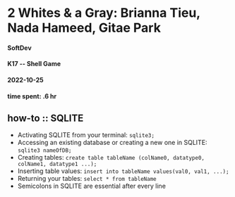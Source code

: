 # 2 Whites & a Gray: Brianna Tieu, Nada Hameed, Gitae Park
#### SoftDev
#### K17 -- Shell Game
#### 2022-10-25
#### time spent: .6 hr

## how-to :: SQLITE
* Activating SQLITE from your terminal: ```sqlite3;```
* Accessing an existing database or creating a new one in SQLITE: ```sqlite3 nameOfDB;```
* Creating tables: ```create table tableName (colName0, datatype0, colName1, datatype1 ...);```
* Inserting table values: ```insert into tableName values(val0, val1, ...);```
* Returning your tables: ```select * from tableName```
* Semicolons in SQLITE are essential after every line